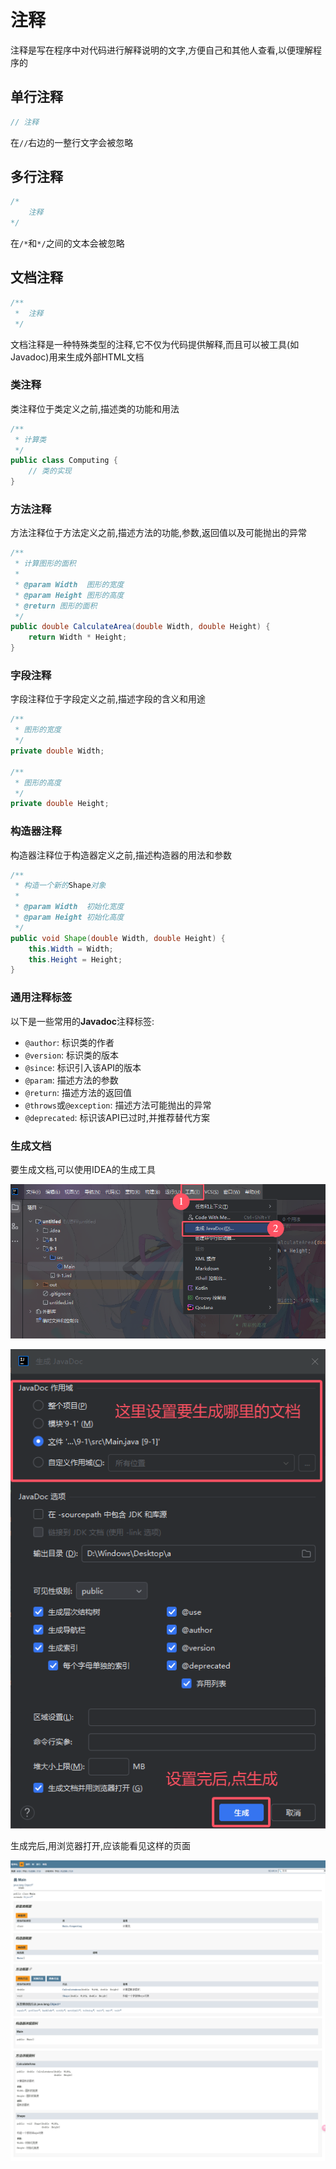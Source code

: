 # 注释

注释是写在程序中对代码进行解释说明的文字,方便自己和其他人查看,以便理解程序的

## 单行注释

```java
// 注释
```

在`//`右边的一整行文字会被忽略

## 多行注释

```java
/*
    注释
*/
```

在`/*`和`*/`之间的文本会被忽略

## 文档注释

```java
/**
 *  注释
 */
```

文档注释是一种特殊类型的注释,它不仅为代码提供解释,而且可以被工具(如Javadoc)用来生成外部HTML文档

### 类注释

类注释位于类定义之前,描述类的功能和用法

```java
/**
 * 计算类
 */
public class Computing {
    // 类的实现
}
```

### 方法注释

方法注释位于方法定义之前,描述方法的功能,参数,返回值以及可能抛出的异常

```java
/**
 * 计算图形的面积
 *
 * @param Width  图形的宽度
 * @param Height 图形的高度
 * @return 图形的面积
 */
public double CalculateArea(double Width, double Height) {
    return Width * Height;
}
```

### 字段注释

字段注释位于字段定义之前,描述字段的含义和用途

```java
/**
 * 图形的宽度
 */
private double Width;

/**
 * 图形的高度
 */
private double Height;
```

### 构造器注释

构造器注释位于构造器定义之前,描述构造器的用法和参数

```java
/**
 * 构造一个新的Shape对象
 *
 * @param Width  初始化宽度
 * @param Height 初始化高度
 */
public void Shape(double Width, double Height) {
    this.Width = Width;
    this.Height = Height;
}
```

### 通用注释标签

以下是一些常用的**Javadoc**注释标签:

* `@author`: 标识类的作者
* `@version`: 标识类的版本
* `@since`: 标识引入该API的版本
* `@param`: 描述方法的参数
* `@return`: 描述方法的返回值
* `@throws`或`@exception`: 描述方法可能抛出的异常
* `@deprecated`: 标识该API已过时,并推荐替代方案

### 生成文档

要生成文档,可以使用IDEA的生成工具

![9-1](assets/9-1.png)

![9-2](assets/9-2.png)

生成完后,用浏览器打开,应该能看见这样的页面

![9-3](assets/9-3.png)
